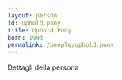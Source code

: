 ```yaml
---
layout: person
id: uphold.pony
title: Uphold Pony
born: 1993
permalink: /people/uphold.pony
---
```


Dettagli della persona 